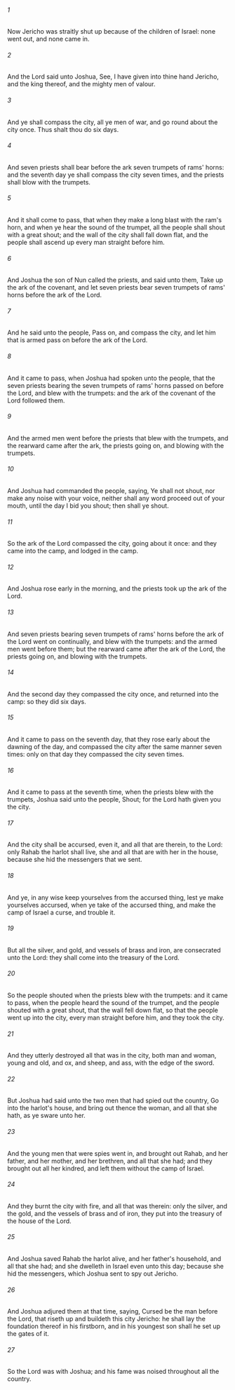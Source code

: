 ###### 1
Now Jericho was straitly shut up because of the children of Israel: none went out, and none came in.

###### 2
And the Lord said unto Joshua, See, I have given into thine hand Jericho, and the king thereof, and the mighty men of valour.

###### 3
And ye shall compass the city, all ye men of war, and go round about the city once. Thus shalt thou do six days.

###### 4
And seven priests shall bear before the ark seven trumpets of rams' horns: and the seventh day ye shall compass the city seven times, and the priests shall blow with the trumpets.

###### 5
And it shall come to pass, that when they make a long blast with the ram's horn, and when ye hear the sound of the trumpet, all the people shall shout with a great shout; and the wall of the city shall fall down flat, and the people shall ascend up every man straight before him.

###### 6
And Joshua the son of Nun called the priests, and said unto them, Take up the ark of the covenant, and let seven priests bear seven trumpets of rams' horns before the ark of the Lord.

###### 7
And he said unto the people, Pass on, and compass the city, and let him that is armed pass on before the ark of the Lord.

###### 8
And it came to pass, when Joshua had spoken unto the people, that the seven priests bearing the seven trumpets of rams' horns passed on before the Lord, and blew with the trumpets: and the ark of the covenant of the Lord followed them.

###### 9
And the armed men went before the priests that blew with the trumpets, and the rearward came after the ark, the priests going on, and blowing with the trumpets.

###### 10
And Joshua had commanded the people, saying, Ye shall not shout, nor make any noise with your voice, neither shall any word proceed out of your mouth, until the day I bid you shout; then shall ye shout.

###### 11
So the ark of the Lord compassed the city, going about it once: and they came into the camp, and lodged in the camp.

###### 12
And Joshua rose early in the morning, and the priests took up the ark of the Lord.

###### 13
And seven priests bearing seven trumpets of rams' horns before the ark of the Lord went on continually, and blew with the trumpets: and the armed men went before them; but the rearward came after the ark of the Lord, the priests going on, and blowing with the trumpets.

###### 14
And the second day they compassed the city once, and returned into the camp: so they did six days.

###### 15
And it came to pass on the seventh day, that they rose early about the dawning of the day, and compassed the city after the same manner seven times: only on that day they compassed the city seven times.

###### 16
And it came to pass at the seventh time, when the priests blew with the trumpets, Joshua said unto the people, Shout; for the Lord hath given you the city.

###### 17
And the city shall be accursed, even it, and all that are therein, to the Lord: only Rahab the harlot shall live, she and all that are with her in the house, because she hid the messengers that we sent.

###### 18
And ye, in any wise keep yourselves from the accursed thing, lest ye make yourselves accursed, when ye take of the accursed thing, and make the camp of Israel a curse, and trouble it.

###### 19
But all the silver, and gold, and vessels of brass and iron, are consecrated unto the Lord: they shall come into the treasury of the Lord.

###### 20
So the people shouted when the priests blew with the trumpets: and it came to pass, when the people heard the sound of the trumpet, and the people shouted with a great shout, that the wall fell down flat, so that the people went up into the city, every man straight before him, and they took the city.

###### 21
And they utterly destroyed all that was in the city, both man and woman, young and old, and ox, and sheep, and ass, with the edge of the sword.

###### 22
But Joshua had said unto the two men that had spied out the country, Go into the harlot's house, and bring out thence the woman, and all that she hath, as ye sware unto her.

###### 23
And the young men that were spies went in, and brought out Rahab, and her father, and her mother, and her brethren, and all that she had; and they brought out all her kindred, and left them without the camp of Israel.

###### 24
And they burnt the city with fire, and all that was therein: only the silver, and the gold, and the vessels of brass and of iron, they put into the treasury of the house of the Lord.

###### 25
And Joshua saved Rahab the harlot alive, and her father's household, and all that she had; and she dwelleth in Israel even unto this day; because she hid the messengers, which Joshua sent to spy out Jericho.

###### 26
And Joshua adjured them at that time, saying, Cursed be the man before the Lord, that riseth up and buildeth this city Jericho: he shall lay the foundation thereof in his firstborn, and in his youngest son shall he set up the gates of it.

###### 27
So the Lord was with Joshua; and his fame was noised throughout all the country.

